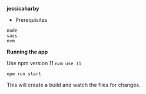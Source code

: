 **jessicaharby**

- Prerequisites
```
node
sass
nvm
```

**Running the app**

Use npm version 11
`nvm use 11`

`npm run start`

This will create a build and watch the files for changes.
